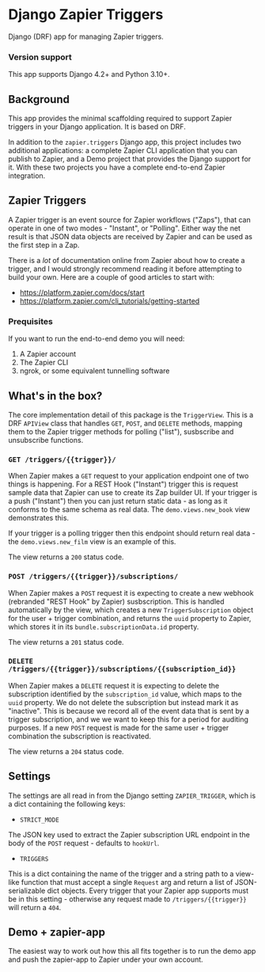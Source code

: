 # Django Zapier Triggers

Django (DRF) app for managing Zapier triggers.

### Version support

This app supports Django 4.2+ and Python 3.10+.

## Background

This app provides the minimal scaffolding required to support Zapier triggers in your Django
application. It is based on DRF.

In addition to the `zapier.triggers` Django app, this project includes two additional applications:
a complete Zapier CLI application that you can publish to Zapier, and a Demo project that provides
the Django support for it. With these two projects you have a complete end-to-end Zapier
integration.

## Zapier Triggers

A Zapier trigger is an event source for Zapier workflows ("Zaps"), that can operate in one of two
modes - "Instant", or "Polling". Either way the net result is that JSON data objects are received by
Zapier and can be used as the first step in a Zap.

There is a _lot_ of documentation online from Zapier about how to create a trigger, and I would
strongly recommend reading it before attempting to build your own. Here are a couple of good
articles to start with:

-   https://platform.zapier.com/docs/start
-   https://platform.zapier.com/cli_tutorials/getting-started

### Prequisites

If you want to run the end-to-end demo you will need:

1. A Zapier account
2. The Zapier CLI
3. ngrok, or some equivalent tunnelling software

## What's in the box?

The core implementation detail of this package is the `TriggerView`. This is a DRF `APIView` class
that handles `GET`, `POST`, and `DELETE` methods, mapping them to the Zapier trigger methods for
polling ("list"), susbscribe and unsubscribe functions.

### `GET /triggers/{{trigger}}/`

When Zapier makes a `GET` request to your application endpoint one of two things is happening. For a
REST Hook ("Instant") trigger this is request sample data that Zapier can use to create its Zap
builder UI. If your trigger is a push ("Instant") then you can just return static data - as long as
it conforms to the same schema as real data. The `demo.views.new_book` view demonstrates this.

If your trigger is a polling trigger then this endpoint should return real data - the
`demo.views.new_film` view is an example of this.

The view returns a `200` status code.

### `POST /triggers/{{trigger}}/subscriptions/`

When Zapier makes a `POST` request it is expecting to create a new webhook (rebranded "REST Hook" by
Zapier) susbscription. This is handled automatically by the view, which creates a new
`TriggerSubscription` object for the user + trigger combination, and returns the `uuid` property to
Zapier, which stores it in its `bundle.subscriptionData.id` property.

The view returns a `201` status code.

### `DELETE /triggers/{{trigger}}/subscriptions/{{subscription_id}}`

When Zapier makes a `DELETE` request it is expecting to delete the subscription identified by the
`subscription_id` value, which maps to the `uuid` property. We do not delete the subscription but
instead mark it as "inactive". This is because we record all of the event data that is sent by a
trigger subscription, and we we want to keep this for a period for auditing purposes. If a new
`POST` request is made for the same user + trigger combination the subscription is reactivated.

The view returns a `204` status code.

## Settings

The settings are all read in from the Django setting `ZAPIER_TRIGGER`, which is a dict containing
the following keys:

-   `STRICT_MODE`

The JSON key used to extract the Zapier subscription URL endpoint in the body of the `POST`
request - defaults to `hookUrl`.

-   `TRIGGERS`

This is a dict containing the name of the trigger and a string path to a view-like function that
must accept a single `Request` arg and return a list of JSON-serializable dict objects. Every
trigger that your Zapier app supports must be in this setting - otherwise any request made to
`/triggers/{{trigger}}` will return a `404`.

## Demo + zapier-app

The easiest way to work out how this all fits together is to run the demo app and push the
zapier-app to Zapier under your own account.
